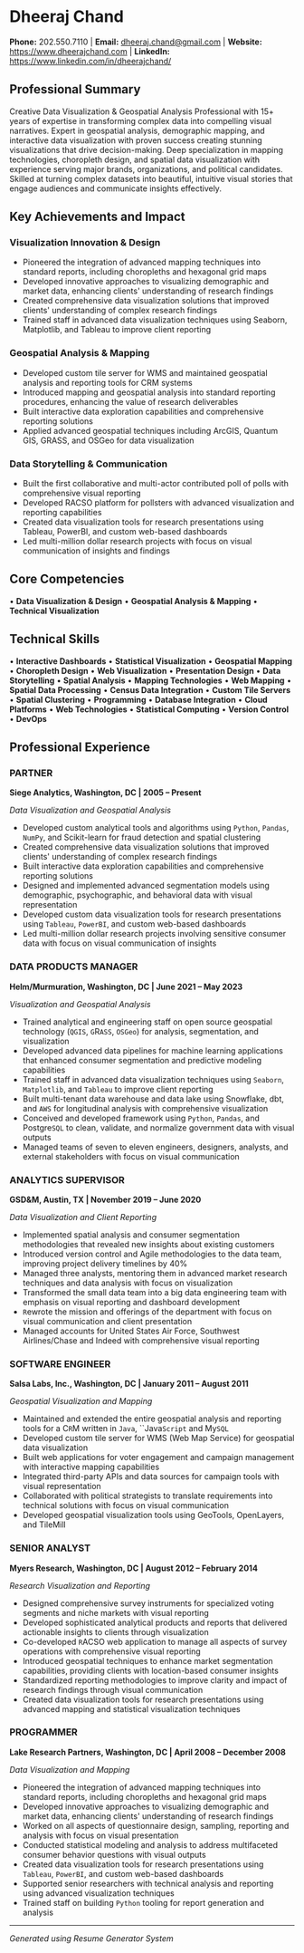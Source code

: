 # Dheeraj Chand

**Phone:** 202.550.7110 | **Email:** dheeraj.chand@gmail.com | **Website:** https://www.dheerajchand.com | **LinkedIn:** https://www.linkedin.com/in/dheerajchand/

## Professional Summary

Creative Data Visualization & Geospatial Analysis Professional with 15+ years of expertise in transforming complex data into compelling visual narratives. Expert in geospatial analysis, demographic mapping, and interactive data visualization with proven success creating stunning visualizations that drive decision-making. Deep specialization in mapping technologies, choropleth design, and spatial data visualization with experience serving major brands, organizations, and political candidates. Skilled at turning complex datasets into beautiful, intuitive visual stories that engage audiences and communicate insights effectively.

## Key Achievements and Impact

### Visualization Innovation & Design
- Pioneered the integration of advanced mapping techniques into standard reports, including choropleths and hexagonal grid maps
- Developed innovative approaches to visualizing demographic and market data, enhancing clients' understanding of research findings
- Created comprehensive data visualization solutions that improved clients' understanding of complex research findings
- Trained staff in advanced data visualization techniques using Seaborn, Matplotlib, and Tableau to improve client reporting

### Geospatial Analysis & Mapping
- Developed custom tile server for WMS and maintained geospatial analysis and reporting tools for CRM systems
- Introduced mapping and geospatial analysis into standard reporting procedures, enhancing the value of research deliverables
- Built interactive data exploration capabilities and comprehensive reporting solutions
- Applied advanced geospatial techniques including ArcGIS, Quantum GIS, GRASS, and OSGeo for data visualization

### Data Storytelling & Communication
- Built the first collaborative and multi-actor contributed poll of polls with comprehensive visual reporting
- Developed RACSO platform for pollsters with advanced visualization and reporting capabilities
- Created data visualization tools for research presentations using Tableau, PowerBI, and custom web-based dashboards
- Led multi-million dollar research projects with focus on visual communication of insights and findings

## Core Competencies

• **Data Visualization & Design**
• **Geospatial Analysis & Mapping**
• **Technical Visualization**

## Technical Skills

• **Interactive Dashboards**
• **Statistical Visualization**
• **Geospatial Mapping**
• **Choropleth Design**
• **Web Visualization**
• **Presentation Design**
• **Data Storytelling**
• **Spatial Analysis**
• **Mapping Technologies**
• **Web Mapping**
• **Spatial Data Processing**
• **Census Data Integration**
• **Custom Tile Servers**
• **Spatial Clustering**
• **Programming**
• **Database Integration**
• **Cloud Platforms**
• **Web Technologies**
• **Statistical Computing**
• **Version Control**
• **DevOps**

## Professional Experience

### PARTNER
**Siege Analytics, Washington, DC | 2005 – Present**

*Data Visualization and Geospatial Analysis*

- Developed custom analytical tools and algorithms using `Python`, `Pandas`, `NumPy`, and Scikit-learn for fraud detection and spatial clustering
- Created comprehensive data visualization solutions that improved clients' understanding of complex research findings
- Built interactive data exploration capabilities and comprehensive reporting solutions
- Designed and implemented advanced segmentation models using demographic, psychographic, and behavioral data with visual representation
- Developed custom data visualization tools for research presentations using `Tableau`, `PowerBI`, and custom web-based dashboards
- Led multi-million dollar research projects involving sensitive consumer data with focus on visual communication of insights

### DATA PRODUCTS MANAGER
**Helm/Murmuration, Washington, DC | June 2021 – May 2023**

*Visualization and Geospatial Analysis*

- Trained analytical and engineering staff on open source geospatial technology (`QGIS`, `G`R`ASS`, `OSGeo`) for analysis, segmentation, and visualization
- Developed advanced data pipelines for machine learning applications that enhanced consumer segmentation and predictive modeling capabilities
- Trained staff in advanced data visualization techniques using `Seaborn`, `Matplotlib`, and `Tableau` to improve client reporting
- Built multi-tenant data warehouse and data lake using Snowflake, dbt, and `AWS` for longitudinal analysis with comprehensive visualization
- Conceived and developed framework using `Python`, `Pandas`, and Postgre`SQL` to clean, validate, and normalize government data with visual outputs
- Managed teams of seven to eleven engineers, designers, analysts, and external stakeholders with focus on visual communication

### ANALYTICS SUPERVISOR
**GSD&M, Austin, TX | November 2019 – June 2020**

*Data Visualization and Client Reporting*

- Implemented spatial analysis and consumer segmentation methodologies that revealed new insights about existing customers
- Introduced version control and Agile methodologies to the data team, improving project delivery timelines by 40%
- Managed three analysts, mentoring them in advanced market research techniques and data analysis with focus on visualization
- Transformed the small data team into a big data engineering team with emphasis on visual reporting and dashboard development
- `R`ewrote the mission and offerings of the department with focus on visual communication and client presentation
- Managed accounts for United States Air Force, Southwest Airlines/Chase and Indeed with comprehensive visual reporting

### SOFTWARE ENGINEER
**Salsa Labs, Inc., Washington, DC | January 2011 – August 2011**

*Geospatial Visualization and Mapping*

- Maintained and extended the entire geospatial analysis and reporting tools for a C`R`M written in `Java`, ``Java`Script` and My`SQL`
- Developed custom tile server for WMS (Web Map Service) for geospatial data visualization
- Built web applications for voter engagement and campaign management with interactive mapping capabilities
- Integrated third-party APIs and data sources for campaign tools with visual representation
- Collaborated with political strategists to translate requirements into technical solutions with focus on visual communication
- Developed geospatial visualization tools using GeoTools, OpenLayers, and TileMill

### SENIOR ANALYST
**Myers Research, Washington, DC | August 2012 – February 2014**

*Research Visualization and Reporting*

- Designed comprehensive survey instruments for specialized voting segments and niche markets with visual reporting
- Developed sophisticated analytical products and reports that delivered actionable insights to clients through visualization
- Co-developed `R`ACSO web application to manage all aspects of survey operations with comprehensive visual reporting
- Introduced geospatial techniques to enhance market segmentation capabilities, providing clients with location-based consumer insights
- Standardized reporting methodologies to improve clarity and impact of research findings through visual communication
- Created data visualization tools for research presentations using advanced mapping and statistical visualization techniques

### PROGRAMMER
**Lake Research Partners, Washington, DC | April 2008 – December 2008**

*Data Visualization and Mapping*

- Pioneered the integration of advanced mapping techniques into standard reports, including choropleths and hexagonal grid maps
- Developed innovative approaches to visualizing demographic and market data, enhancing clients' understanding of research findings
- Worked on all aspects of questionnaire design, sampling, reporting and analysis with focus on visual presentation
- Conducted statistical modeling and analysis to address multifaceted consumer behavior questions with visual outputs
- Created data visualization tools for research presentations using `Tableau`, `PowerBI`, and custom web-based dashboards
- Supported senior researchers with technical analysis and reporting using advanced visualization techniques
- Trained staff on building `Python` tooling for report generation and analysis

---

*Generated using Resume Generator System*